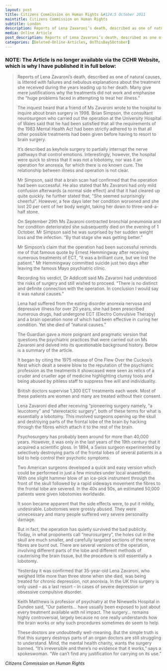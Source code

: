 ```yaml
---
layout: post
title: Citizens Commission on Human Rights &#124;5 October 2011
maintitle: Citizens Commission on Human Rights
subtitle: London
description: Reports of Lena Zavaroni’s death, described as one of natural causes, is littered with failures and nebulous explanations about the treatment she received during the years leading up to her death. Many give mere justifications why the treatments did not work and emphasise the “huge problems faced in attempting to treat her illness.”
media: Online Article
post_description: Reports of Lena Zavaroni’s death, described as one of natural causes, is littered with failures and nebulous explanations about the treatment she received during the years leading up to her death. Many give mere justifications why the treatments did not work and emphasise the “huge problems faced in attempting to treat her illness.”
categories: [Deleted-Online-Articles, OnThisDay5October]
---
```


### **NOTE:** The Article is no longer available via the CCHR Website, which is why I have published it in full below:

> Reports of Lena Zavaroni’s death, described as one of natural causes, is littered with failures and nebulous explanations about the treatment she received during the years leading up to her death. Many give mere justifications why the treatments did not work and emphasise the “huge problems faced in attempting to treat her illness.”
>
> The inquest heard that a friend of Ms Zavaroni wrote to the hospital to inquire about brain surgery in 1998. Brian Simpson, the consultant neurosurgeon who carried out the operation at the University Hospital of Wales said that he had been satisfied that all the requirements of the 1983 Mental Health Act had been strictly adhered to in that all other possible treatments had been given before having to resort to brain surgery.
>
> It’s described as keyhole surgery to partially interrupt the nerve pathways that control emotions. Interestingly, however, the hospital were quick to stress that it was not a lobotomy, nor was it an operation for anorexia, for which there is no known cure. The relationship between illness and operation is not clear.
>
> Mr Simpson, said that a brain scan had confirmed that the operation had been successful. He also stated that Ms Zavaroni had only mild confusion afterwards (a normal side effect) and that it had cleared up quite quickly. he further stated that,  “She seemed surprisingly cheerful”. However, a few days later her condition worsened and she lost 20 per cent of her body weight, taking her down to three-and-a-half stone.
>
> On September 29th Ms Zavaroni contracted bronchial pneumonia and her condition deteriorated she subsequently died on the evening of 1 October. Mr Simpson said he was surprised by her sudden weight loss and the infection. “By that stage she was getting better.”
>
> Mr Simpson’s claim that the operation had been successful reminds me of that famous quote by Ernest Hemmingway after receiving numerous treatments of ECT, “it was a brilliant cure, but we lost the patient.” Mr Hemmingway committed suicide just two days after leaving the famous Mayo psychiatric clinic.
>
> Recording his verdict, Dr Addicott said Ms Zavaroni had understood the risks of surgery and still wished to proceed. “There is no distinct and definite connection with the operation. In conclusion I would say it was natural causes.”
>
> Lena had suffered from the eating disorder anorexia nervosa and depressive illness for over 20 years, she had been prescribed numerous drugs, had undergone ECT (Electro Convulsive Therapy) and a brain operation none of which had been effective in curing her condition. Yet she died of “natural causes.”
>
> The Guardian gave a more poignant and pragmatic version that questions the psychiatric practices that were carried out on Ms Zavaroni and delved into its questionable background history. Below is a summary of the article.
>
> It began by citing the 1975 release of One Flew Over the Cuckoo’s Nest which dealt a severe blow to the reputation of the psychiatric profession as the treatments it showcased were seen as relics of a cruder and crueller age of medicine highlighting clumsy tools and being abused by pitiless staff to suppress free will and individuality.
>
> British doctors supervise 1,300 ECT treatments each week. Most of these patients are women and many are treated without their consent.
>
> Lena Zavaroni died after receiving “pioneering surgery namely, “a leucotomy” and “stereotactic surgery”, both of these terms for what is essentially a lobotomy. This involved surgeons opening up the skull and destroying parts of the frontal lobe of the brain by hacking through the fibres which attach it to the rest of the brain.
>
> Psychosurgery has probably been around for more than 40,000 years. However, it was only in the last years of the 19th century that it acquired a scientific gloss. In 1894, a Swiss surgeon experimented by selectively destroying parts of the frontal lobes of several patients in a bid to help control their psychotic symptoms.
>
> Two American surgeons developed a quick and easy version which could be performed in just a few minutes under local anaesthetic. With one slight hammer blow of an ice-pick instrument through the front of the skull followed by a rapid sideways movement the fibres to the frontal lobe are severed. In the 40s and 50s, an estimated 50,000 patients were given lobotomies worldwide.
>
> It soon became apparent that the side effects were, to put it mildly, undesirable. Lobotomies were grossly abused. They were unnecessary and many people suffered very severe personality damage.
>
> But in fact, the operation has quietly survived the bad publicity. Today, in what proponents call “neurosurgery”, the holes cut in the skull are much smaller, and carefully targeted sections of the nerve fibres are burnt out. There are several versions of the operation, involving different parts of the lobe and different methods of cauterising the brain tissue, but the procedure is still essentially a lobotomy.
>
> Yesterday it was confirmed that 35-year-old Lena Zavaroni, who weighed little more than three stone when she died, was being treated for chronic depression, not anorexia. In the UK this surgery is only used – as a last resort – in cases of severe depression or obsessive compulsive disorder.
>
> Keith Matthews is professor of psychiatry at the Ninewells Hospital in Dundee said, “Our patients… have usually been exposed to just about every treatment available with nil impact. The surgery… remains highly controversial, largely because no one really understands how the brain works or why such procedures sometimes do seem to help.
>
> These doctors are undoubtedly well-meaning. But the simple truth is that this surgery destroys parts of an organ doctors are still struggling to understand. Mind, the mental health charity, wants the surgery banned. “It’s irreversible and there’s no evidence that it works,” says a spokeswoman. “We can’t find any justification for carrying on its use.”

<cite>Citizens Commission on Human Rights</cite>

